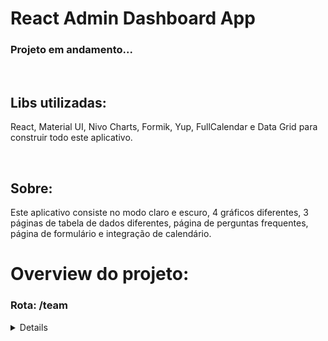 # React Admin Dashboard App
### Projeto em andamento...
<br/>

## Libs utilizadas:
<p> React, Material UI, Nivo Charts, Formik, Yup, FullCalendar e Data Grid para construir todo este aplicativo. </p>
<br/>

## Sobre:
<p>
Este aplicativo consiste no modo claro e escuro, 4 gráficos diferentes, 3 páginas de tabela de dados diferentes, página de perguntas frequentes, página de formulário e integração de calendário.
</p>

# Overview do projeto:


### Rota: /team
<details> 
<img src="https://user-images.githubusercontent.com/87536346/199843682-d8f0870e-faf5-4528-837d-6d5e9e1aa172.png" />
</details>